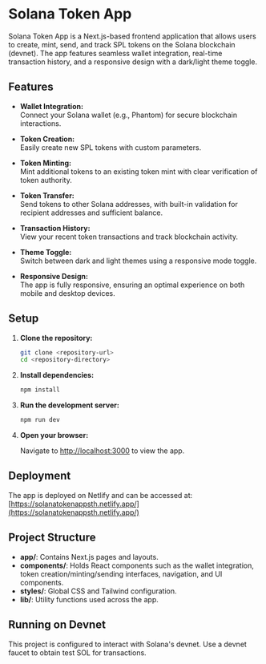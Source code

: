 # Solana Token App

Solana Token App is a Next.js-based frontend application that allows users to create, mint, send, and track SPL tokens on the Solana blockchain (devnet). The app features seamless wallet integration, real-time transaction history, and a responsive design with a dark/light theme toggle.

## Features

- **Wallet Integration:**  
  Connect your Solana wallet (e.g., Phantom) for secure blockchain interactions.

- **Token Creation:**  
  Easily create new SPL tokens with custom parameters.

- **Token Minting:**  
  Mint additional tokens to an existing token mint with clear verification of token authority.

- **Token Transfer:**  
  Send tokens to other Solana addresses, with built-in validation for recipient addresses and sufficient balance.

- **Transaction History:**  
  View your recent token transactions and track blockchain activity.

- **Theme Toggle:**  
  Switch between dark and light themes using a responsive mode toggle.

- **Responsive Design:**  
  The app is fully responsive, ensuring an optimal experience on both mobile and desktop devices.

## Setup

1. **Clone the repository:**

   ```bash
   git clone <repository-url>
   cd <repository-directory>
   ```

2. **Install dependencies:**

   ```bash
   npm install
   ```

3. **Run the development server:**

   ```bash
   npm run dev
   ```

4. **Open your browser:**

   Navigate to [http://localhost:3000](http://localhost:3000) to view the app.

## Deployment

The app is deployed on Netlify and can be accessed at:  
[https://solanatokenappsth.netlify.app/](https://solanatokenappsth.netlify.app/)

## Project Structure

- **app/**: Contains Next.js pages and layouts.  
- **components/**: Holds React components such as the wallet integration, token creation/minting/sending interfaces, navigation, and UI components.  
- **styles/**: Global CSS and Tailwind configuration.  
- **lib/**: Utility functions used across the app.

## Running on Devnet

This project is configured to interact with Solana's devnet. Use a devnet faucet to obtain test SOL for transactions.